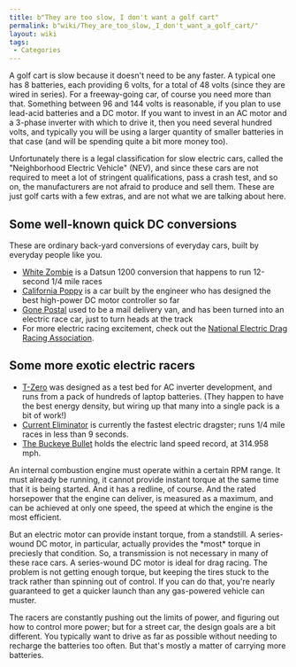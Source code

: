 ```yaml
---
title: b"They are too slow, I don't want a golf cart"
permalink: b"wiki/They_are_too_slow,_I_don't_want_a_golf_cart/"
layout: wiki
tags:
 - Categories
---
```


A golf cart is slow because it doesn't need to be any faster. A typical
one has 8 batteries, each providing 6 volts, for a total of 48 volts
(since they are wired in series). For a freeway-going car, of course you
need more than that. Something between 96 and 144 volts is reasonable,
if you plan to use lead-acid batteries and a DC motor. If you want to
invest in an AC motor and a 3-phase inverter with which to drive it,
then you need several hundred volts, and typically you will be using a
larger quantity of smaller batteries in that case (and will be spending
quite a bit more money too).

Unfortunately there is a legal classification for slow electric cars,
called the "Neighborhood Electric Vehicle" (NEV), and since these cars
are not required to meet a lot of stringent qualifications, pass a crash
test, and so on, the manufacturers are not afraid to produce and sell
them. These are just golf carts with a few extras, and are not what we
are talking about here.

Some well-known quick DC conversions
------------------------------------

These are ordinary back-yard conversions of everyday cars, built by
everyday people like you.

-   [White Zombie](http://www.plasmaboyracing.com/whitezombie.php) is a
    Datsun 1200 conversion that happens to run 12-second 1/4 mile races
-   [California Poppy](http://www.austinev.org/evalbum/293.html) is a
    car built by the engineer who has designed the best high-power DC
    motor controller so far
-   [Gone Postal](http://www.suckamps.com/index.php?page=projects) used
    to be a mail delivery van, and has been turned into an electric race
    car, just to turn heads at the track
-   For more electric racing excitement, check out the [National
    Electric Drag Racing Association](http://www.nedra.com/).

Some more exotic electric racers
--------------------------------

-   [T-Zero](http://www.acpropulsion.com/tzero_pages/tzero_home.htm) was
    designed as a test bed for AC inverter development, and runs from a
    pack of hundreds of laptop batteries. (They happen to have the best
    energy density, but wiring up that many into a single pack is a bit
    of work!)
-   [Current Eliminator](http://www.wurts.net/ElectrifiedMotorSports/)
    is currently the fastest electric dragster; runs 1/4 mile races in
    less than 9 seconds.
-   [The Buckeye
    Bullet](http://www.speedace.info/osu_buckeye_bullet.htm) holds the
    electric land speed record, at 314.958 mph.

An internal combustion engine must operate within a certain RPM range.
It must already be running, it cannot provide instant torque at the same
time that it is being started. And it has a redline, of course. And the
rated horsepower that the engine can deliver, is measured as a maximum,
and can be achieved at only one speed, the speed at which the engine is
the most efficient.

But an electric motor can provide instant torque, from a standstill. A
series-wound DC motor, in particular, actually provides the \*most\*
torque in preciesly that condition. So, a transmission is not necessary
in many of these race cars. A series-wound DC motor is ideal for drag
racing. The problem is not getting enough torque, but keeping the tires
stuck to the track rather than spinning out of control. If you can do
that, you're nearly guaranteed to get a quicker launch than any
gas-powered vehicle can muster.

The racers are constantly pushing out the limits of power, and figuring
out how to control more power; but for a street car, the design goals
are a bit different. You typically want to drive as far as possible
without needing to recharge the batteries too often. But that's mostly a
matter of carrying more batteries.
